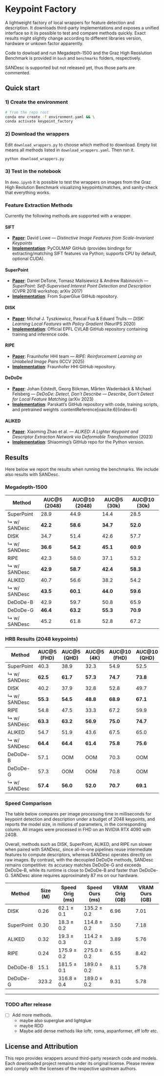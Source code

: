 # Keypoint Factory

A lightweight factory of local wrappers for feature detection and description. It downloads third-party implementations and exposes a unified interface so it iis possible to test and compare methods quickly. Exact results might slightly change according to different libraries version, hardware or unkown factor apparently.

Code to dowload and run Megadepth-1500 and the Graz High Reoslution Benchmark is provided in `bash` and `benchmarks` folders, respectively.

SANDesc is supported but not released yet, thus those parts are commented.

## Quick start

### 1) Create the environment

```bash
# from the repo root
conda env create -f environment.yaml && \
conda activate keypoint_factory
```

### 2) Download the wrappers

Edit `download_wrappers.py` to choose which method to download. Empty list means all methods listed in `download_wrappers.yaml`. Then run it.

```bash
python download_wrappers.py
```

### 3) Test in the notebook
In `demo.ipynb` it is possible to test the wrappers on images from the Graz High Reolution Benchmark visualizing keypoints/matches, and sanity-check that everything works.


### Feature Extraction Methods
Currently the following methods are supported with a wrapper.

#### **SIFT**
- **[Paper](https://en.wikipedia.org/wiki/Scale-invariant_feature_transform)**: David Lowe — *Distinctive Image Features from Scale-Invariant Keypoints*
- **[Implementation](https://github.com/colmap/pycolmap)**: PyCOLMAP GitHub (provides bindings for extracting/matching SIFT features via Python; supports CPU by default, optional CUDA).

#### **SuperPoint**
- **[Paper](https://arxiv.org/abs/1712.07629)**: Daniel DeTone, Tomasz Malisiewicz & Andrew Rabinovich — *SuperPoint: Self-Supervised Interest Point Detection and Description* (CVPR 2018 workshop; arXiv 2017)
- **[Implementation](https://github.com/magicleap/SuperGluePretrainedNetwork/blob/master/models/)**: From SuperGlue GitHub repository.

#### **DISK**
- **[Paper](https://arxiv.org/abs/2006.13566)**: Michał J. Tyszkiewicz, Pascal Fua & Eduard Trulls — *DISK: Learning Local Features with Policy Gradient* (NeurIPS 2020)
- **[Implementation](https://github.com/cvlab-epfl/disk)**: Official EPFL CVLAB GitHub repository containing training and inference code.

#### **RIPE**
- **[Paper](https://arxiv.org/abs/2507.04839)**: Fraunhofer HHI team — *RIPE: Reinforcement Learning on Unlabeled Image Pairs* (ICCV 2025)
- **[Implementation](https://github.com/fraunhoferhhi/RIPE)**: Fraunhofer HHI GitHub repository.

#### **DeDoDe**
- **[Paper](https://arxiv.org/abs/2308.08479)**: Johan Edstedt, Georg Bökman, Mårten Wadenbäck & Michael Felsberg — *DeDoDe: Detect, Don’t Describe — Describe, Don’t Detect for Local Feature Matching* (arXiv 2023)
- **[Implementation](https://github.com/Parskatt/DeDoDe)**: Parskatt’s GitHub repository with code, training scripts, and pretrained weights :contentReference[oaicite:6]{index=6}

#### **ALIKED**
- **[Paper](https://arxiv.org/abs/2304.03608)**: Xiaoming Zhao et al. — *ALIKED: A Lighter Keypoint and Descriptor Extraction Network via Deformable Transformation* (2023)
- **[Implementation](https://github.com/Shiaoming/ALIKED)**: Shiaoming’s GitHub repo for the Python version.

## Results

Here below we report the results when running the benchmarks. We include also results with SANDesc.

### Megadepth-1500

| Method        | AUC@5 (2048) | AUC@10 (2048) | AUC@5 (30k) | AUC@10 (30k) |
|---------------|--------------|---------------|-------------|--------------|
| SuperPoint    | 28.9         | 44.9          | 14.4        | 28.5         |
| ↳ w/ SANDesc  | **42.2**     | **58.6**      | **34.7**    | **52.0**     |
| DISK          | 34.7         | 51.4          | 42.6        | 57.7         |
| ↳ w/ SANDesc  | **36.6**     | **54.2**      | **45.1**    | **60.9**     |
| RIPE          | 42.3         | 58.0          | 37.1        | 53.2         |
| ↳ w/ SANDesc  | **42.9**     | **58.7**      | **42.4**    | **58.3**     |
| ALIKED        | 40.7         | 56.6          | 38.2        | 54.2         |
| ↳ w/ SANDesc  | **43.5**     | **60.1**      | **44.0**    | **59.6**     |
| DeDoDe-B      | 42.9         | 59.7          | 50.8        | 65.9         |
| DeDoDe-G      | **46.4**     | **63.2**      | **55.3**    | **70.9**     |
| ↳ w/ SANDesc  | 45.2         | 61.8          | 52.8        | 67.2         |

### HRB Results (2048 keypoints)

| Method        | AUC@5 (FHD) | AUC@5 (QHD) | AUC@5 (4K) | AUC@10 (FHD) | AUC@10 (QHD) | AUC@10 (4K) |
|---------------|-------------|-------------|------------|--------------|--------------|-------------|
| SuperPoint    | 40.3        | 38.9        | 32.3       | 54.9         | 52.5         | 44.3        |
| ↳ w/ SANDesc  | **62.5**    | **61.7**    | **57.3**   | **74.7**     | **73.8**     | **69.5**    |
| DISK          | 40.2        | 37.9        | 32.8       | 52.8         | 49.7         | 44.3        |
| ↳ w/ SANDesc  | **55.3**    | **54.5**    | **48.8**   | **68.9**     | **67.1**     | **61.2**    |
| RIPE          | 54.8        | 47.5        | 33.3       | 67.2         | 59.9         | 44.7        |
| ↳ w/ SANDesc  | **63.3**    | **63.2**    | **56.9**   | **75.0**     | **74.7**     | **68.5**    |
| ALIKED        | 54.7        | 51.9        | 43.6       | 67.5         | 65.0         | 57.2        |
| ↳ w/ SANDesc  | **64.4**    | **64.4**    | **61.4**   | **75.8**     | **75.6**     | **73.0**    |
| DeDoDe-B      | 57.1        | OOM         | OOM        | 70.3         | OOM          | OOM         |
| DeDoDe-G      | 57.3        | OOM         | OOM        | 70.8         | OOM          | OOM         |
| ↳ w/ SANDesc  | **57.4**    | **56.0**    | **52.0**   | **70.7**     | **69.1**     | **65.3**    |

### Speed Comparison
The table below compares per image processing time in milliseconds for keypoint detection and description under a budget of 2048 keypoints, and reports the model size, in millions of parameters, in the corresponding column. All images were processed in FHD on an NVIDIA RTX 4090 with 24GB. 

Overall, methods such as DISK, SuperPoint, ALIKED, and RIPE run slower when paired with SANDesc, since all-in-one pipelines reuse intermediate features to compute descriptors, whereas SANDesc operates directly on raw images. 
By contrast, with the decoupled DeDoDe methods, SANDesc remains competitive: its accuracy matches DeDoDe-G and exceeds DeDoDe-B, while its runtime is close to DeDoDe-B and faster than DeDoDe-G.
SANDesc alone requires approximately 87 ms on our hardware.

| Method      | Size (M) | Speed Orig (ms) | Speed Ours (ms) | VRAM Orig (GB) | VRAM Ours (GB) |
|-------------|----------|-----------------|-----------------|----------------|----------------|
| DISK        | 0.26     | 62.1 ± 0.1      | 135.2 ± 0.2     | 6.96           | 7.01           |
| SuperPoint  | 0.30     | 18.3 ± 0.2      | 114.8 ± 0.2     | 3.50           | 7.18           |
| ALIKED      | 0.32     | 19.3 ± 0.3      | 114.2 ± 0.2     | 3.89           | 5.76           |
| RIPE        | 0.24     | 175.9 ± 0.2     | 275.0 ± 0.2     | 6.55           | 8.42           |
| DeDoDe-B    | 15.1     | 181.5 ± 0.1     | 189.0 ± 0.2     | 8.11           | 5.78           |
| DeDoDe-G    | 323.2    | 316.8 ± 0.4     | 189.0 ± 0.2     | 9.31           | 5.78           |


--- 
### TODO after release
* [ ] Add more methods. 
    - maybe also superglue and lightglue
    - maybe RDD
    - Maybe add dense methods like loftr, roma, aspanformer, eff loftr etc.



## License and Attribution

This repo provides wrappers around third-party research code and models. Each downloaded project remains under its original license. Please review and comply with the licenses of the respective upstream authors.
